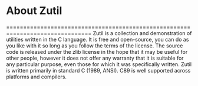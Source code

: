 # About Zutil
===============================================================================
	Zutil is a collection and demonstration of utilities written in the C 
language. It is free and open-source, you can do as you like with it so long as
you follow the terms of the license. The source code is released under the zlib
license in the hope that it may be useful for other people, however it does not 
offer any warranty that it is suitable for any particular purpose, even those 
for which it was specifically written. Zutil is written primarily in standard C
(1989, ANSI). C89 is well supported across platforms and compilers.
